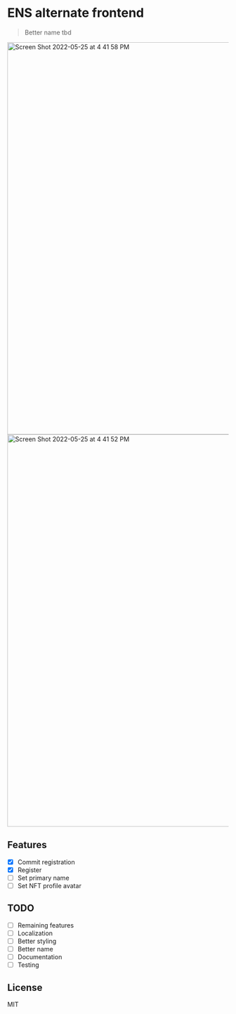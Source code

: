 # ENS alternate frontend

> Better name tbd

<img width="893" alt="Screen Shot 2022-05-25 at 4 41 58 PM" src="https://user-images.githubusercontent.com/10179494/170372255-f53ed6be-f64b-465f-a9a0-da78d005ef3f.png">

<img width="893" alt="Screen Shot 2022-05-25 at 4 41 52 PM" src="https://user-images.githubusercontent.com/10179494/170372259-b3e97200-49a1-48cd-9390-9670058b95a5.png">

## Features

- [x] Commit registration
- [x] Register
- [ ] Set primary name
- [ ] Set NFT profile avatar

## TODO

- [ ] Remaining features
- [ ] Localization
- [ ] Better styling
- [ ] Better name
- [ ] Documentation
- [ ] Testing

## License

MIT
